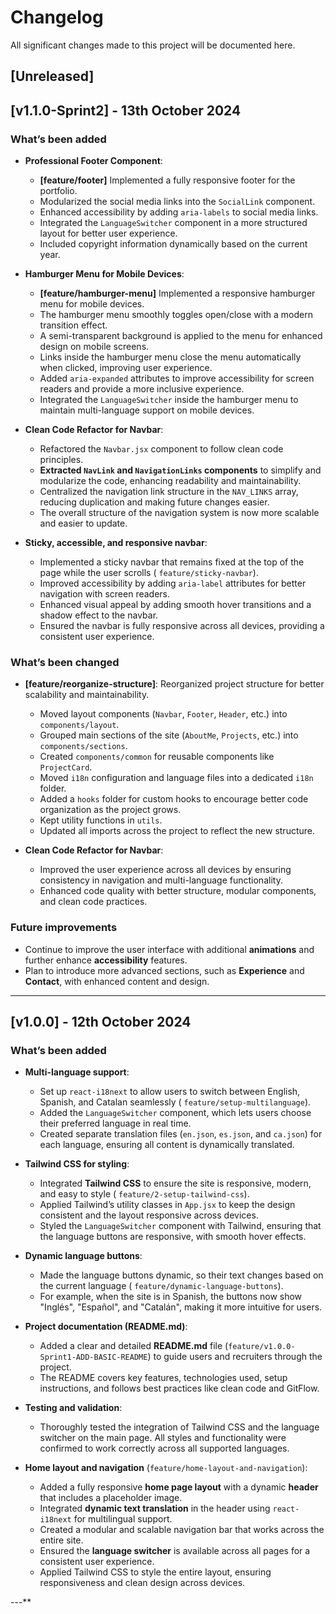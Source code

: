 # Changelog

All significant changes made to this project will be documented here.

## [Unreleased]

## [v1.1.0-Sprint2] - 13th October 2024

### What’s been added

- **Professional Footer Component**:
    - **[feature/footer]** Implemented a fully responsive footer for the portfolio.
    - Modularized the social media links into the `SocialLink` component.
    - Enhanced accessibility by adding `aria-labels` to social media links.
    - Integrated the `LanguageSwitcher` component in a more structured layout for better user experience.
    - Included copyright information dynamically based on the current year.

- **Hamburger Menu for Mobile Devices**:
    - **[feature/hamburger-menu]** Implemented a responsive hamburger menu for mobile devices.
    - The hamburger menu smoothly toggles open/close with a modern transition effect.
    - A semi-transparent background is applied to the menu for enhanced design on mobile screens.
    - Links inside the hamburger menu close the menu automatically when clicked, improving user experience.
    - Added `aria-expanded` attributes to improve accessibility for screen readers and provide a more inclusive
      experience.
    - Integrated the `LanguageSwitcher` inside the hamburger menu to maintain multi-language support on mobile devices.

- **Clean Code Refactor for Navbar**:
    - Refactored the `Navbar.jsx` component to follow clean code principles.
    - **Extracted `NavLink` and `NavigationLinks` components** to simplify and modularize the code, enhancing
      readability and maintainability.
    - Centralized the navigation link structure in the `NAV_LINKS` array, reducing duplication and making future changes
      easier.
    - The overall structure of the navigation system is now more scalable and easier to update.


- **Sticky, accessible, and responsive navbar**:
    - Implemented a sticky navbar that remains fixed at the top of the page while the user scrolls (
      `feature/sticky-navbar`).
    - Improved accessibility by adding `aria-label` attributes for better navigation with screen readers.
    - Enhanced visual appeal by adding smooth hover transitions and a shadow effect to the navbar.
    - Ensured the navbar is fully responsive across all devices, providing a consistent user experience.

### What’s been changed

- **[feature/reorganize-structure]**: Reorganized project structure for better scalability and maintainability.
    - Moved layout components (`Navbar`, `Footer`, `Header`, etc.) into `components/layout`.
    - Grouped main sections of the site (`AboutMe`, `Projects`, etc.) into `components/sections`.
    - Created `components/common` for reusable components like `ProjectCard`.
    - Moved `i18n` configuration and language files into a dedicated `i18n` folder.
    - Added a `hooks` folder for custom hooks to encourage better code organization as the project grows.
    - Kept utility functions in `utils`.
    - Updated all imports across the project to reflect the new structure.

- **Clean Code Refactor for Navbar**:
    - Improved the user experience across all devices by ensuring consistency in navigation and multi-language
      functionality.
    - Enhanced code quality with better structure, modular components, and clean code practices.

### Future improvements

- Continue to improve the user interface with additional **animations** and further enhance **accessibility** features.
- Plan to introduce more advanced sections, such as **Experience** and **Contact**, with enhanced content and design.

---

## [v1.0.0] - 12th October 2024

### What’s been added

- **Multi-language support**:
    - Set up `react-i18next` to allow users to switch between English, Spanish, and Catalan seamlessly (
      `feature/setup-multilanguage`).
    - Added the `LanguageSwitcher` component, which lets users choose their preferred language in real time.
    - Created separate translation files (`en.json`, `es.json`, and `ca.json`) for each language, ensuring all content
      is dynamically translated.

- **Tailwind CSS for styling**:
    - Integrated **Tailwind CSS** to ensure the site is responsive, modern, and easy to style (
      `feature/2-setup-tailwind-css`).
    - Applied Tailwind’s utility classes in `App.jsx` to keep the design consistent and the layout responsive across
      devices.
    - Styled the `LanguageSwitcher` component with Tailwind, ensuring that the language buttons are responsive, with
      smooth hover effects.

- **Dynamic language buttons**:
    - Made the language buttons dynamic, so their text changes based on the current language (
      `feature/dynamic-language-buttons`).
    - For example, when the site is in Spanish, the buttons now show "Inglés", "Español", and "Catalán", making it more
      intuitive for users.

- **Project documentation (README.md)**:
    - Added a clear and detailed **README.md** file (`feature/v1.0.0-Sprint1-ADD-BASIC-README`) to guide users and
      recruiters through the project.
    - The README covers key features, technologies used, setup instructions, and follows best practices like clean code
      and GitFlow.

- **Testing and validation**:
    - Thoroughly tested the integration of Tailwind CSS and the language switcher on the main page. All styles and
      functionality were confirmed to work correctly across all supported languages.

- **Home layout and navigation** (`feature/home-layout-and-navigation`):
    - Added a fully responsive **home page layout** with a dynamic **header** that includes a placeholder image.
    - Integrated **dynamic text translation** in the header using `react-i18next` for multilingual support.
    - Created a modular and scalable navigation bar that works across the entire site.
    - Ensured the **language switcher** is available across all pages for a consistent user experience.
    - Applied Tailwind CSS to style the entire layout, ensuring responsiveness and clean design across devices.

---**